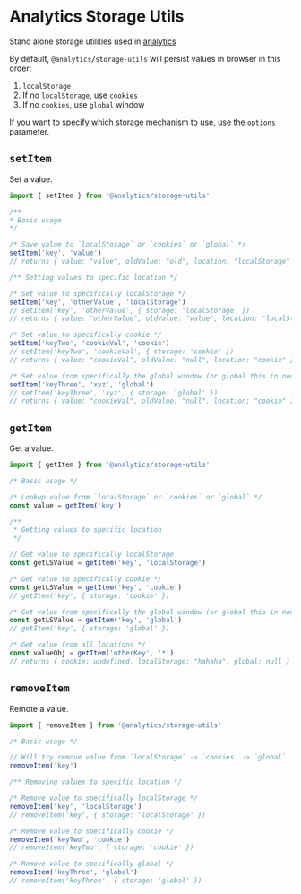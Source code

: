 <!--
title: Storage Utils
pageTitle: Storage Utils
description: Utility library for persisting data
-->

# Analytics Storage Utils

Stand alone storage utilities used in [analytics](https://www.npmjs.com/package/analytics)

By default, `@analytics/storage-utils` will persist values in browser in this order:

1. `localStorage`
2. If no `localStorage`, use `cookies`
3. If no `cookies`, use `global` window

If you want to specify which storage mechanism to use, use the `options` parameter.

## `setItem`

Set a value.

```js
import { setItem } from '@analytics/storage-utils'

/** 
* Basic usage 
*/

/* Save value to `localStorage` or `cookies` or `global` */
setItem('key', 'value')
// returns { value: "value", oldValue: "old", location: "localStorage" }

/** Setting values to specific location */

/* Set value to specifically localStorage */
setItem('key', 'otherValue', 'localStorage')
// setItem('key', 'otherValue', { storage: 'localStorage' })
// returns { value: "otherValue", oldValue: "value", location: "localStorage" }

/* Set value to specifically cookie */
setItem('keyTwo', 'cookieVal', 'cookie')
// setItem('keyTwo', 'cookieVal', { storage: 'cookie' })
// returns { value: "cookieVal", oldValue: "null", location: "cookie" }

/* Set value from specifically the global window (or global this in node.js) */
setItem('keyThree', 'xyz', 'global')
// setItem('keyThree', 'xyz', { storage: 'global' })
// returns { value: "cookieVal", oldValue: "null", location: "cookie" }
```


## `getItem`

Get a value.

```js
import { getItem } from '@analytics/storage-utils'

/* Basic usage */

/* Lookup value from `localStorage` or `cookies` or `global` */
const value = getItem('key')

/** 
 * Getting values to specific location 
 */

// Get value to specifically localStorage
const getLSValue = getItem('key', 'localStorage')

/* Get value to specifically cookie */
const getLSValue = getItem('key', 'cookie')
// getItem('key', { storage: 'cookie' })

/* Get value from specifically the global window (or global this in node.js) */
const getLSValue = getItem('key', 'global')
// getItem('key', { storage: 'global' })

/* Get value from all locations */
const valueObj = getItem('otherKey', '*')
// returns { cookie: undefined, localStorage: "hahaha", global: null }
```

## `removeItem`

Remote a value.

```js
import { removeItem } from '@analytics/storage-utils'

/* Basic usage */

// Will try remove value from `localStorage` -> `cookies` -> `global`
removeItem('key')

/** Removing values to specific location */

/* Remove value to specifically localStorage */
removeItem('key', 'localStorage')
// removeItem('key', { storage: 'localStorage' })

/* Remove value to specifically cookie */
removeItem('keyTwo', 'cookie')
// removeItem('keyTwo', { storage: 'cookie' })

/* Remove value to specifically global */
removeItem('keyThree', 'global')
// removeItem('keyThree', { storage: 'global' })
```
